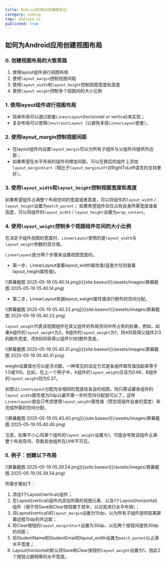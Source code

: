 ```yaml
---
title: Android应用UI层编程笔记
category: coding
tags: android ui
published: true
---
```


## 如何为Android应用创建视图布局

### 0. 创建视图布局的大致思路

1. 使用layout组件进行视图布局
2. 使用`layout_margin`控制视图间距
3. 使用`layout_width`和`layout_height`控制视图宽度和高度
4. 使用`layout_weight`控制多个视图间的大小比例

### 1. 使用layout组件进行视图布局

- 简单布局可以通过嵌套`LinearLayout`(horizontal or vertical)来实现；
- 复杂布局可以使用`ConstraintLayout`（以避免多层`LinearLayout`嵌套）。

### 2. 使用layout_margin控制视图间距

- 在layout组件内设置`layout_margin`可以为所有子组件与父组件间提供外边距；
- 如果希望在水平布局的组件间增加间距，可以在靠后的组件上添加`layout_marginStart`（相比于`layout_marginLeft`对RightToLeft语言的支持更好）。

### 3. 使用`layout_width`和`layout_height`控制视图宽度和高度

如果希望组件占满整个布局空间的宽度或者高度，可以将组件的`layout_width` / `layout_height`设置为`match_parent`；
如果希望组件仅仅占有自身所需宽度或者高度，可以将组件的`layout_width` / `layout_height`设置为`wrap_content`。

### 4. 使用`layout_weight`控制多个视图组件在间的大小比例

在决定子组件视图的宽度时，`LinearLayout`使用的是`layout_width`与`layout_weight`参数的混合值。

`LinearLayout`是分两个步骤来设置视图宽度的。

- 第一步，LinearLayout查看layout_width属性值(竖直方位则查看layout_height属性值)。

![屏幕截图 2025-05-19 05.40.14.png]({{site.baseurl}}/assets/images/屏幕截图 2025-05-19 05.40.14.png)

- 第二步，LinearLayout依据layout_weight属性值进行额外的空间分配。

![屏幕截图 2025-05-19 05.40.22.png]({{site.baseurl}}/assets/images/屏幕截图 2025-05-19 05.40.22.png)

`layout_weight`代表该视图组件在其父组件的布局空间中所占有的权重，例如，如果A组件的`layout_weight`为2，B组件的`layout_weight`为1，则A将获得父组件2/3的额外宽度，而B则将获得父组件1/3的额外宽度。

![屏幕截图 2025-05-19 05.40.31.png]({{site.baseurl}}/assets/images/屏幕截图 2025-05-19 05.40.31.png)

weight设置值也可以是浮点数。一种常见的设定方式是各组件属性值加起来等于1.0或100。比如，在上一个例子中，A组件的`layout_weight`应该为0.66，B组件的`layout_weight`则为0.37。

如想让`LinearLayout`分配完全相同的宽度给各自的视图，则只需设置各组件的`layout_width`属性值为0dp以避开第一步的空间分配就可以了。这样`LinearLayout`就会只考虑使用`layout_weight`属性值（而忽视组件自身的宽度）来完成所需的空间分配。

![屏幕截图 2025-05-19 05.40.40.png]({{site.baseurl}}/assets/images/屏幕截图 2025-05-19 05.40.40.png)


注意，如果不小心将某个组件的`layout_weight`设置为1，可能会导致该组件占满整个布局空间，导致其他组件在UI中不可见。

### 5. 例子：创建以下布局

![屏幕截图 2025-05-19 05.39.54.png]({{site.baseurl}}/assets/images/屏幕截图 2025-05-19 05.39.54.png)


所需步骤如下：

1. 添加1个Layout(vertical)组件；
2. 在Layout(vertical)组件内添加所需的视图元素、以及1个Layout(horizontal)组件（用于将Save和Clear按钮置于其中，以对其进行水平布局）；
3. 将Layout(vertical)的`layout_margin`设置为15dp，以为所有子组件提供距离屏幕边框15dp的外边距；
4. 将Clear按钮的`layout_marginStart`设置为30dp，以在两个按钮间提供30dp的间距；
5. 将StudentName和StudentEmail的layout_width设置为`match_parent`以占满水平宽度；
6. Layout(horizontal)默认将Save和Clear按钮的`layout_weight`设置为1，因此2个按钮占据相等的水平宽度。

